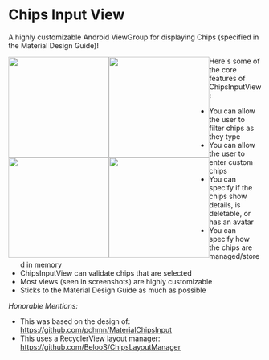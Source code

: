 # Chips Input View
A highly customizable Android ViewGroup for displaying Chips (specified in the Material Design Guide)!

<div style="float:left;">
<img src="https://github.com/tylersuehr7/chips-input-layout/blob/master/docs/screen_filterable_list.png" width="200">
</div>

<div style="float:left;">
<img src="https://github.com/tylersuehr7/chips-input-layout/blob/master/docs/screen_contact_chip_multiple.png" width="200">
</div>

<div style="float:left;">
<img src="https://github.com/tylersuehr7/chips-input-layout/blob/master/docs/screen_chips_multiple.png" width="200">
</div>

<div style="float:left;">
<img src="https://github.com/tylersuehr7/chips-input-layout/blob/master/docs/screen_contact_chip_details.png" width="200">
</div>

Here's some of the core features of ChipsInputView:
* You can allow the user to filter chips as they type
* You can allow the user to enter custom chips
* You can specify if the chips show details, is deletable, or has an avatar
* You can specify how the chips are managed/stored in memory
* ChipsInputView can validate chips that are selected
* Most views (seen in screenshots) are highly customizable
* Sticks to the Material Design Guide as much as possible

*Honorable Mentions:*
* This was based on the design of: https://github.com/pchmn/MaterialChipsInput
* This uses a RecyclerView layout manager: https://github.com/BelooS/ChipsLayoutManager
